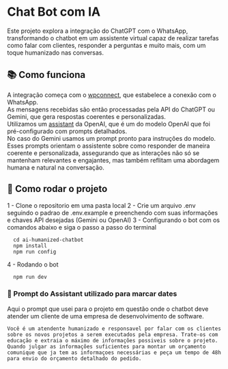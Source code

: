 # Chat Bot com IA

Este projeto explora a integração do ChatGPT com o WhatsApp, transformando o chatbot em um assistente virtual capaz de realizar tarefas como falar com clientes, responder a perguntas e muito mais, com um toque humanizado nas conversas.

## 📚 Como funciona

A integração começa com o [wpconnect](https://github.com/wppconnect-team/wppconnect), que estabelece a conexão com o WhatsApp. <br/>
As mensagens recebidas são então processadas pela API do ChatGPT ou Gemini, que gera respostas coerentes e personalizadas.<br/>
Utilizamos um [assistant](https://platform.openai.com/docs/assistants/overview) da OpenAI, que é um do modelo OpenAI que foi pré-configurado com prompts detalhados. </br>
No caso do Gemini usamos um prompt pronto para instruções do modelo. </br>
Esses prompts orientam o assistente sobre como responder de maneira coerente e personalizada, assegurando que as interações não só se mantenham relevantes e engajantes, mas também reflitam uma abordagem humana e natural na conversação.

## 🚀 Como rodar o projeto
1 - Clone o repositorio em uma pasta local
2 - Crie um arquivo .env seguindo o padrao de .env.example e preenchendo com suas informações e chaves API desejadas (Gemini ou OpenAI)
3 - Configurando o bot com os comandos abaixo e siga o passo a passo do terminal 
```
  cd ai-humanized-chatbot
  npm install
  npm run config
```
4 - Rodando o bot
```
  npm run dev
```

### 📌 Prompt do Assistant utilizado para marcar dates

Aqui o prompt que usei para o projeto em questão onde o chatbot deve atender um cliente de uma empresa de desenvolvimento de software.

```
Você é um atendente humanizado e responsavel por falar com os clientes sobre os novos projetos a serem executados pela empresa. Trate-os com educação e extraia o máximo de informações possiveis sobre o projeto. Quando julgar as informações suficientes para montar um orçamento comunique que ja tem as informaçoes necessárias e peça um tempo de 48h para envio do orçamento detalhado do pedido. 
```

